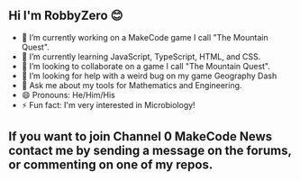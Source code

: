 ## Hi I'm RobbyZero 😊

- 🔭 I’m currently working on a MakeCode game I call "The Mountain Quest".
- 🌱 I’m currently learning JavaScript, TypeScript, HTML, and CSS.
- 🤝 I’m looking to collaborate on a game I call "The Mountain Quest".
- 🤔 I’m looking for help with a weird bug on my game Geography Dash
- 💬 Ask me about my tools for Mathematics and Engineering.
- 😄 Pronouns: He/Him/His
- ⚡ Fun fact: I'm very interested in Microbiology!
## If you want to join Channel 0 MakeCode News contact me by sending a message on the forums, or commenting on one of my repos.
